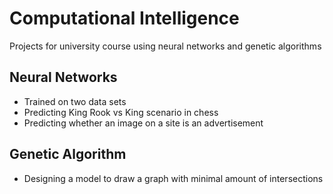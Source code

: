 # Computational Intelligence

Projects for university course using neural networks and genetic algorithms

## Neural Networks

- Trained on two data sets
- Predicting King Rook vs King scenario in chess
- Predicting whether an image on a site is an advertisement

## Genetic Algorithm

- Designing a model to draw a graph with minimal amount of intersections
